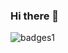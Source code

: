 ### Hi there 👋

![badges1](https://dev-to-uploads.s3.amazonaws.com/uploads/articles/6n8fc8zw8pawxveffitx.png)


<!--
**MartinFustes/MartinFustes** is a ✨ _special_ ✨ repository because its `README.md` (this file) appears on your GitHub profile.

Here are some ideas to get you started:

- 🔭 I’m currently working on ...
- 🌱 I’m currently learning ...
- 👯 I’m looking to collaborate on ...
- 🤔 I’m looking for help with ...
- 💬 Ask me about ...
- 📫 How to reach me: ...
- 😄 Pronouns: ...
- ⚡ Fun fact: ...
-->
